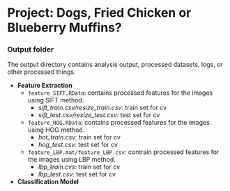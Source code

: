 # Project: Dogs, Fried Chicken or Blueberry Muffins? 
### Output folder

The output directory contains analysis output, processed datasets, logs, or other processed things.

+ **Feature Extraction**  
  + `feature_SIFT.RData`: contains processed features for the images using SIFT method. 
    + *sift_train.csv/resize_train.csv*: train set for cv  
    + *sift_test.csv/resize_test.csv*: test set for cv  
  + `feature_HOG.RData`: contains processed features for the images using HOG method.  
    + *hot_train.csv*: train set for cv  
    + *hog_test.csv*: test set for cv  
  + `feature_LBP.mat/feature_LBP.csv`: contrain processed features for the images using LBP method. 
    + *lbp_train.cvs*: train set for cv   
    + *lbp_test.csv*: test set for cv  
+ **Classification Model**  

